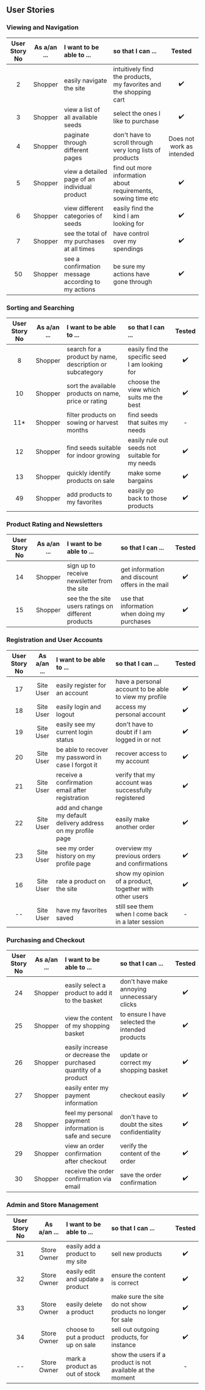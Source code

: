 ## User Stories
### Viewing and Navigation
| User Story No | As a/an ... | I want to be able to ...| so that I can ... | Tested |
|:-------------:|:-----------:|:------------------------|:------------------|:------:|
| 2 | Shopper | easily navigate the site | intuitively find the products, my favorites and the shopping cart |:heavy_check_mark:|
| 3 | Shopper | view a list of all available seeds | select the ones I like to purchase |:heavy_check_mark:|
| 4 | Shopper | paginate through different pages | don't have to scroll through very long lists of products |Does not work as intended|
| 5 | Shopper | view a detailed page of an individual product | find out more information about requirements, sowing time etc |:heavy_check_mark:|
| 6 | Shopper | view different categories of seeds | easily find the kind I am looking for |:heavy_check_mark:|
| 7 | Shopper | see the total of my purchases at all times | have control over my spendings |:heavy_check_mark:|
| 50 | Shopper | see a confirmation message according to my actions | be sure my actions have gone through |:heavy_check_mark:|

### Sorting and Searching
| User Story No | As a/an ... | I want to be able to ...| so that I can ... | Tested |
|:-------------:|:-----------:|:------------------------|:------------------|:------:|
| 8 | Shopper | search for a product by name, description or subcategory | easily find the specific seed I am looking for |:heavy_check_mark:|
| 10 | Shopper | sort the available products on name, price or rating | choose the view which suits me the best |:heavy_check_mark:|
| 11* | Shopper | filter products on sowing or harvest months | find seeds that suites my needs |-|
| 12 | Shopper | find seeds suitable for indoor growing | easily rule out seeds not suitable for my needs |:heavy_check_mark:|
| 13 | Shopper | quickly identify products on sale | make some bargains |:heavy_check_mark:|
| 49 | Shopper | add products to my favorites | easily go back to those products |:heavy_check_mark:|

### Product Rating and Newsletters
| User Story No | As a/an ... | I want to be able to ...| so that I can ... | Tested |
|:-------------:|:-----------:|:------------------------|:------------------|:------:|
| 14 | Shopper | sign up to receive newsletter from the site | get information and discount offers in the mail |:heavy_check_mark:|
| 15 | Shopper | see the the site users ratings on different products | use that information when doing my purchases |:heavy_check_mark:|

### Registration and User Accounts
| User Story No | As a/an ... | I want to be able to ...| so that I can ... | Tested |
|:-------------:|:-----------:|:------------------------|:------------------|:------:|
| 17 | Site User | easily register for an account | have a personal account to be able to view my profile |:heavy_check_mark:|
| 18 | Site User | easily login and logout | access my personal account |:heavy_check_mark:|
| 19 | Site User | easily see my current login status | don't have to doubt if I am logged in or not |:heavy_check_mark:|
| 20 | Site User | be able to recover my password in case I forgot it | recover access to my account |:heavy_check_mark:|
| 21 | Site User | receive a confirmation email after registration | verify that my account was successfully registered |:heavy_check_mark:|
| 22 | Site User | add and change my default delivery address on my profile page | easily make another order |:heavy_check_mark:|
| 23 | Site User | see my order history on my profile page | overview my previous orders and confirmations |:heavy_check_mark:|
| 16 | Site User | rate a product on the site | show my opinion of a product, together with other users |:heavy_check_mark:|
| -- | Site User | have my favorites saved | still see them when I come back in a later session |-|


### Purchasing and Checkout
| User Story No | As a/an ... | I want to be able to ...| so that I can ... | Tested |
|:-------------:|:-----------:|:------------------------|:------------------|:------:|
| 24 | Shopper | easily select a product to add it to the basket | don't have make annoying unnecessary clicks |:heavy_check_mark:|
| 25 | Shopper | view the content of my shopping basket | to ensure I have selected the intended products |:heavy_check_mark:|
| 26 | Shopper | easily increase or decrease the purchased quantity of a product | update or correct my shopping basket |:heavy_check_mark:|
| 27 | Shopper | easily enter my payment information | checkout easily |:heavy_check_mark:|
| 28 | Shopper | feel my personal payment information is safe and secure  | don't have to doubt the sites confidentiality |:heavy_check_mark:|
| 29 | Shopper | view an order confirmation after checkout | verify the content of the order |:heavy_check_mark:|
| 30 | Shopper | receive the order confirmation via email | save the order confirmation |:heavy_check_mark:|

### Admin and Store Management
| User Story No | As a/an ... | I want to be able to ...| so that I can ... | Tested |
|:-------------:|:-----------:|:------------------------|:------------------|:------:|
| 31 | Store Owner | easily add a product to my site | sell new products |:heavy_check_mark:|
| 32 | Store Owner | easily edit and update a product | ensure the content is correct |:heavy_check_mark:|
| 33 | Store Owner | easily delete a product | make sure the site do not show products no longer for sale |:heavy_check_mark:|
| 34 | Store Owner | choose to put a product up on sale | sell out outgoing products, for instance |:heavy_check_mark:|
| -- | Store Owner | mark a product as out of stock | show the users if a product is not available at the moment |-|